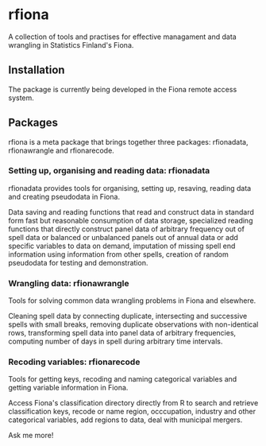 # rfiona
A collection of tools and practises for effective managament and data wrangling in Statistics Finland's Fiona.

## Installation

The package is currently being developed in the Fiona remote access system.

## Packages

rfiona is a meta package that brings together three packages: rfionadata, rfionawrangle and rfionarecode.

### Setting up, organising and reading data: rfionadata

rfionadata provides tools for organising, setting up, resaving, reading data and creating pseudodata in Fiona. 

Data saving and reading functions that read and construct data in standard form fast but reasonable consumption of data storage, specialized reading functions that directly construct panel data of arbitrary frequency out of spell data or balanced or unbalanced panels out of annual data or add specific variables to data on demand, imputation of missing spell end information using information from other spells, creation of random pseudodata for testing and demonstration.

### Wrangling data: rfionawrangle

Tools for solving common data wrangling problems in Fiona and elsewhere.

Cleaning spell data by connecting duplicate, intersecting and successive spells with small breaks, removing duplicate observations with non-identical rows, transforming spell data into panel data of arbitrary frequencies, computing number of days in spell during arbitrary time intervals.

### Recoding variables: rfionarecode

Tools for getting keys, recoding and naming categorical variables and getting variable information in Fiona.

Access Fiona's classification directory directly from R to search and retrieve classification keys, recode or name region, occcupation, industry and other categorical variables, add regions to data, deal with municipal mergers.


Ask me more!
